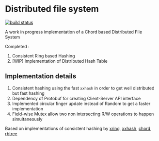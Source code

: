 # Distributed file system

[![build status](https://travis-ci.org/prannayk/DistributedFileSystem.svg?branch=master)](https://travis-ci.org/prannayk/DistributedFileSystem)

A work in progress implementation of a Chord based Distributed File System

Completed : 
1. Consistent Ring based Hashing
2. [WIP] Implementation of Distributed Hash Table 

## Implementation details
1. Consistent hashing using the fast `xxhash` in order to get well distributed but fast hashing
2. Dependency of Protobuf for creating Client-Server API interface
3. Implemented circular finger update instead of Random to get a faster implementation
4. Field-wise Mutex allow two non intersecting R/W operations to happen simultaneously 

Based on implementations of consistent hashing by [xring](https://github.com/arriqaaq/xring), [xxhash](https://github.com/cespare/xxhash), [chord](https://github.com/r-medina/gmaj/blob/82b35fdc07a559af639411b261d1756314f95926/finger.go), [rbtree](https://github.com/arriqaaq/rbt)
